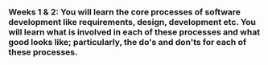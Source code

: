<h3>Weeks 1 & 2: You will learn the core processes of software development like requirements, design, development etc. You will learn what is involved in each of these processes and what good looks like; particularly, the do's and don'ts for each of these processes.</h3>
